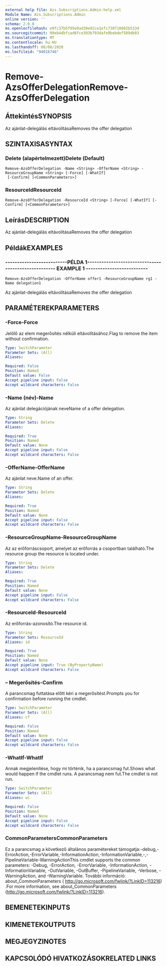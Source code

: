 ```yaml
---
external help file: Azs.Subscriptions.Admin-help.xml
Module Name: Azs.Subscriptions.Admin
online version: ''
schema: 2.0.0
ms.openlocfilehash: e9fc37b5f99a9ad38e92ce1efc730718882b533d
ms.sourcegitcommit: 09eb4dbfcad6fce303b793dafe9bebdef589db03
ms.translationtype: MT
ms.contentlocale: hu-HU
ms.lasthandoff: 08/08/2020
ms.locfileid: "94016746"
---
```

# <span data-ttu-id="c4ead-101">Remove-AzsOfferDelegation</span><span class="sxs-lookup"><span data-stu-id="c4ead-101">Remove-AzsOfferDelegation</span></span>

## <span data-ttu-id="c4ead-102">Áttekintés</span><span class="sxs-lookup"><span data-stu-id="c4ead-102">SYNOPSIS</span></span>
<span data-ttu-id="c4ead-103">Az ajánlat-delegálás eltávolítása</span><span class="sxs-lookup"><span data-stu-id="c4ead-103">Removes the offer delegation</span></span>

## <span data-ttu-id="c4ead-104">SZINTAXISA</span><span class="sxs-lookup"><span data-stu-id="c4ead-104">SYNTAX</span></span>

### <span data-ttu-id="c4ead-105">Delete (alapértelmezett)</span><span class="sxs-lookup"><span data-stu-id="c4ead-105">Delete (Default)</span></span>
```
Remove-AzsOfferDelegation -Name <String> -OfferName <String> -ResourceGroupName <String> [-Force] [-WhatIf]
 [-Confirm] [<CommonParameters>]
```

### <span data-ttu-id="c4ead-106">ResourceId</span><span class="sxs-lookup"><span data-stu-id="c4ead-106">ResourceId</span></span>
```
Remove-AzsOfferDelegation -ResourceId <String> [-Force] [-WhatIf] [-Confirm] [<CommonParameters>]
```

## <span data-ttu-id="c4ead-107">Leírás</span><span class="sxs-lookup"><span data-stu-id="c4ead-107">DESCRIPTION</span></span>
<span data-ttu-id="c4ead-108">Az ajánlat-delegálás eltávolítása</span><span class="sxs-lookup"><span data-stu-id="c4ead-108">Removes the offer delegation</span></span>

## <span data-ttu-id="c4ead-109">Példák</span><span class="sxs-lookup"><span data-stu-id="c4ead-109">EXAMPLES</span></span>

### <span data-ttu-id="c4ead-110">--------------------------PÉLDA 1--------------------------</span><span class="sxs-lookup"><span data-stu-id="c4ead-110">-------------------------- EXAMPLE 1 --------------------------</span></span>
```
Remove-AzsOfferDelegation -OfferName offer1 -ResourceGroupName rg1 -Name delegation1
```

<span data-ttu-id="c4ead-111">Az ajánlat-delegálás eltávolítása</span><span class="sxs-lookup"><span data-stu-id="c4ead-111">Removes the offer delegation</span></span>

## <span data-ttu-id="c4ead-112">PARAMÉTEREK</span><span class="sxs-lookup"><span data-stu-id="c4ead-112">PARAMETERS</span></span>

### <span data-ttu-id="c4ead-113">-Force</span><span class="sxs-lookup"><span data-stu-id="c4ead-113">-Force</span></span>
<span data-ttu-id="c4ead-114">Jelölő az elem megerősítés nélküli eltávolításához.</span><span class="sxs-lookup"><span data-stu-id="c4ead-114">Flag to remove the item without confirmation.</span></span>

```yaml
Type: SwitchParameter
Parameter Sets: (All)
Aliases: 

Required: False
Position: Named
Default value: False
Accept pipeline input: False
Accept wildcard characters: False
```

### <span data-ttu-id="c4ead-115">-Name (név)</span><span class="sxs-lookup"><span data-stu-id="c4ead-115">-Name</span></span>
<span data-ttu-id="c4ead-116">Az ajánlat delegációjának neve</span><span class="sxs-lookup"><span data-stu-id="c4ead-116">Name of a offer delegation.</span></span>

```yaml
Type: String
Parameter Sets: Delete
Aliases: 

Required: True
Position: Named
Default value: None
Accept pipeline input: False
Accept wildcard characters: False
```

### <span data-ttu-id="c4ead-117">-OfferName</span><span class="sxs-lookup"><span data-stu-id="c4ead-117">-OfferName</span></span>
<span data-ttu-id="c4ead-118">Az ajánlat neve.</span><span class="sxs-lookup"><span data-stu-id="c4ead-118">Name of an offer.</span></span>

```yaml
Type: String
Parameter Sets: Delete
Aliases: 

Required: True
Position: Named
Default value: None
Accept pipeline input: False
Accept wildcard characters: False
```

### <span data-ttu-id="c4ead-119">-ResourceGroupName</span><span class="sxs-lookup"><span data-stu-id="c4ead-119">-ResourceGroupName</span></span>
<span data-ttu-id="c4ead-120">Az az erőforráscsoport, amelyet az erőforrás a csoportban található.</span><span class="sxs-lookup"><span data-stu-id="c4ead-120">The resource group the resource is located under.</span></span>

```yaml
Type: String
Parameter Sets: Delete
Aliases: 

Required: True
Position: Named
Default value: None
Accept pipeline input: False
Accept wildcard characters: False
```

### <span data-ttu-id="c4ead-121">-ResourceId</span><span class="sxs-lookup"><span data-stu-id="c4ead-121">-ResourceId</span></span>
<span data-ttu-id="c4ead-122">Az erőforrás-azonosító.</span><span class="sxs-lookup"><span data-stu-id="c4ead-122">The resource id.</span></span>

```yaml
Type: String
Parameter Sets: ResourceId
Aliases: id

Required: True
Position: Named
Default value: None
Accept pipeline input: True (ByPropertyName)
Accept wildcard characters: False
```

### <span data-ttu-id="c4ead-123">– Megerősítés</span><span class="sxs-lookup"><span data-stu-id="c4ead-123">-Confirm</span></span>
<span data-ttu-id="c4ead-124">A parancsmag futtatása előtt kéri a megerősítést.</span><span class="sxs-lookup"><span data-stu-id="c4ead-124">Prompts you for confirmation before running the cmdlet.</span></span>

```yaml
Type: SwitchParameter
Parameter Sets: (All)
Aliases: cf

Required: False
Position: Named
Default value: None
Accept pipeline input: False
Accept wildcard characters: False
```

### <span data-ttu-id="c4ead-125">-WhatIf</span><span class="sxs-lookup"><span data-stu-id="c4ead-125">-WhatIf</span></span>
<span data-ttu-id="c4ead-126">Annak megjelenítése, hogy mi történik, ha a parancsmag fut.</span><span class="sxs-lookup"><span data-stu-id="c4ead-126">Shows what would happen if the cmdlet runs.</span></span>
<span data-ttu-id="c4ead-127">A parancsmag nem fut.</span><span class="sxs-lookup"><span data-stu-id="c4ead-127">The cmdlet is not run.</span></span>

```yaml
Type: SwitchParameter
Parameter Sets: (All)
Aliases: wi

Required: False
Position: Named
Default value: None
Accept pipeline input: False
Accept wildcard characters: False
```

### <span data-ttu-id="c4ead-128">CommonParameters</span><span class="sxs-lookup"><span data-stu-id="c4ead-128">CommonParameters</span></span>
<span data-ttu-id="c4ead-129">Ez a parancsmag a következő általános paramétereket támogatja:-debug,-ErrorAction,-ErrorVariable,-InformationAction,-InformationVariable,-,-PipelineVariable-WarningAction</span><span class="sxs-lookup"><span data-stu-id="c4ead-129">This cmdlet supports the common parameters: -Debug, -ErrorAction, -ErrorVariable, -InformationAction, -InformationVariable, -OutVariable, -OutBuffer, -PipelineVariable, -Verbose, -WarningAction, and -WarningVariable.</span></span> <span data-ttu-id="c4ead-130">További információ: about_CommonParameters ( http://go.microsoft.com/fwlink/?LinkID=113216) .</span><span class="sxs-lookup"><span data-stu-id="c4ead-130">For more information, see about_CommonParameters (http://go.microsoft.com/fwlink/?LinkID=113216).</span></span>

## <span data-ttu-id="c4ead-131">BEMENETEK</span><span class="sxs-lookup"><span data-stu-id="c4ead-131">INPUTS</span></span>

## <span data-ttu-id="c4ead-132">KIMENETEK</span><span class="sxs-lookup"><span data-stu-id="c4ead-132">OUTPUTS</span></span>

## <span data-ttu-id="c4ead-133">MEGJEGYZI</span><span class="sxs-lookup"><span data-stu-id="c4ead-133">NOTES</span></span>

## <span data-ttu-id="c4ead-134">KAPCSOLÓDÓ HIVATKOZÁSOK</span><span class="sxs-lookup"><span data-stu-id="c4ead-134">RELATED LINKS</span></span>

